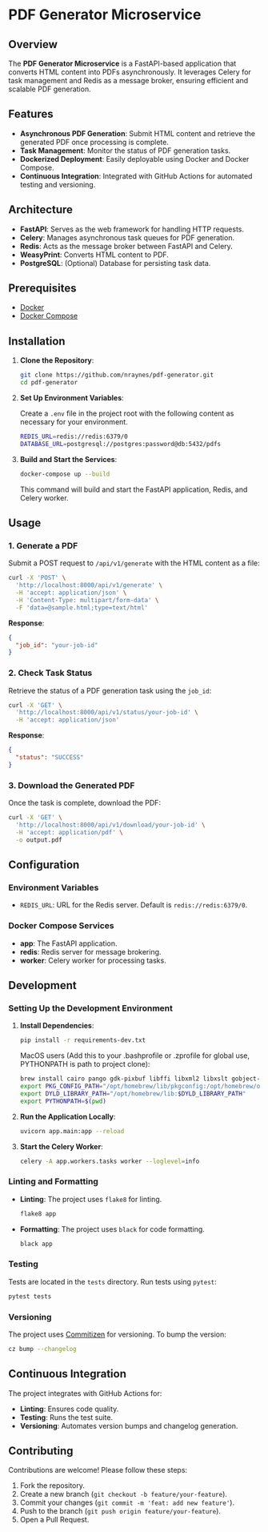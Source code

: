 # PDF Generator Microservice

## Overview

The **PDF Generator Microservice** is a FastAPI-based application that converts HTML content into PDFs asynchronously. It leverages Celery for task management and Redis as a message broker, ensuring efficient and scalable PDF generation.

## Features

- **Asynchronous PDF Generation**: Submit HTML content and retrieve the generated PDF once processing is complete.
- **Task Management**: Monitor the status of PDF generation tasks.
- **Dockerized Deployment**: Easily deployable using Docker and Docker Compose.
- **Continuous Integration**: Integrated with GitHub Actions for automated testing and versioning.

## Architecture

- **FastAPI**: Serves as the web framework for handling HTTP requests.
- **Celery**: Manages asynchronous task queues for PDF generation.
- **Redis**: Acts as the message broker between FastAPI and Celery.
- **WeasyPrint**: Converts HTML content to PDF.
- **PostgreSQL**: (Optional) Database for persisting task data.

## Prerequisites

- [Docker](https://www.docker.com/get-started)
- [Docker Compose](https://docs.docker.com/compose/install/)

## Installation

1. **Clone the Repository**:

   ```bash
   git clone https://github.com/nraynes/pdf-generator.git
   cd pdf-generator
   ```

2. **Set Up Environment Variables**:

   Create a `.env` file in the project root with the following content as necessary for your environment.
   ```bash
   REDIS_URL=redis://redis:6379/0
   DATABASE_URL=postgresql://postgres:password@db:5432/pdfs
   ```

3. **Build and Start the Services**:

   ```bash
   docker-compose up --build
   ```

   This command will build and start the FastAPI application, Redis, and Celery worker.

## Usage

### 1. Generate a PDF

Submit a POST request to `/api/v1/generate` with the HTML content as a file:

```bash
curl -X 'POST' \
  'http://localhost:8000/api/v1/generate' \
  -H 'accept: application/json' \
  -H 'Content-Type: multipart/form-data' \
  -F 'data=@sample.html;type=text/html'
```

**Response**:

```json
{
  "job_id": "your-job-id"
}
```

### 2. Check Task Status

Retrieve the status of a PDF generation task using the `job_id`:

```bash
curl -X 'GET' \
  'http://localhost:8000/api/v1/status/your-job-id' \
  -H 'accept: application/json'
```

**Response**:

```json
{
  "status": "SUCCESS"
}
```

### 3. Download the Generated PDF

Once the task is complete, download the PDF:

```bash
curl -X 'GET' \
  'http://localhost:8000/api/v1/download/your-job-id' \
  -H 'accept: application/pdf' \
  -o output.pdf
```

## Configuration

### Environment Variables

- `REDIS_URL`: URL for the Redis server. Default is `redis://redis:6379/0`.

### Docker Compose Services

- **app**: The FastAPI application.
- **redis**: Redis server for message brokering.
- **worker**: Celery worker for processing tasks.

## Development

### Setting Up the Development Environment

1. **Install Dependencies**:

   ```bash
   pip install -r requirements-dev.txt
   ```

   MacOS users (Add this to your .bashprofile or .zprofile for global use, PYTHONPATH is path to project clone):
   ```bash
   brew install cairo pango gdk-pixbuf libffi libxml2 libxslt gobject-introspection
   export PKG_CONFIG_PATH="/opt/homebrew/lib/pkgconfig:/opt/homebrew/opt/libffi/lib/pkgconfig:$PKG_CONFIG_PATH"
   export DYLD_LIBRARY_PATH="/opt/homebrew/lib:$DYLD_LIBRARY_PATH"
   export PYTHONPATH=$(pwd)
   ```
   
2. **Run the Application Locally**:

   ```bash
   uvicorn app.main:app --reload
   ```

3. **Start the Celery Worker**:

   ```bash
   celery -A app.workers.tasks worker --loglevel=info
   ```

### Linting and Formatting

- **Linting**: The project uses `flake8` for linting.

  ```bash
  flake8 app
  ```

- **Formatting**: The project uses `black` for code formatting.

  ```bash
  black app
  ```

### Testing

Tests are located in the `tests` directory. Run tests using `pytest`:

```bash
pytest tests
```

### Versioning

The project uses [Commitizen](https://commitizen-tools.github.io/commitizen/) for versioning. To bump the version:

```bash
cz bump --changelog
```

## Continuous Integration

The project integrates with GitHub Actions for:

- **Linting**: Ensures code quality.
- **Testing**: Runs the test suite.
- **Versioning**: Automates version bumps and changelog generation.

## Contributing

Contributions are welcome! Please follow these steps:

1. Fork the repository.
2. Create a new branch (`git checkout -b feature/your-feature`).
3. Commit your changes (`git commit -m 'feat: add new feature'`).
4. Push to the branch (`git push origin feature/your-feature`).
5. Open a Pull Request.
